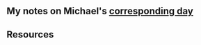 ## My notes on Michael's [corresponding day](https://www.90daysofdevops.com/2022/day63/)


## Resources

